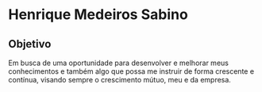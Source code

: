 # Henrique Medeiros Sabino 

## Objetivo

Em busca de uma oportunidade para desenvolver e melhorar meus
conhecimentos e também algo que possa me instruir de forma crescente e 
contínua, visando sempre o crescimento mútuo, meu e da empresa. 
